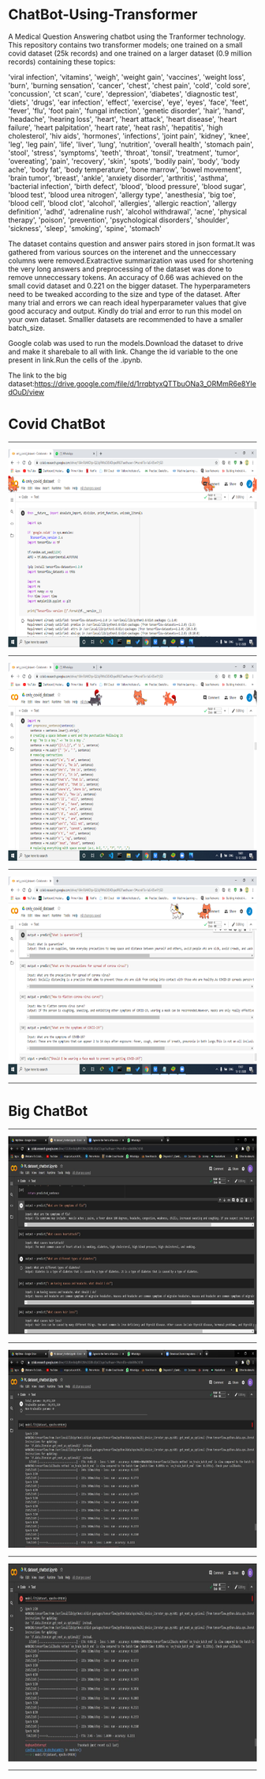 # ChatBot-Using-Transformer

A Medical Question Answering chatbot using the Tranformer technology. This repository contains two transformer models; one trained on a small covid dataset (25k records) and one trained on a larger dataset (0.9 million records) containing these topics:

'viral infection', 'vitamins', 'weigh', 'weight gain', 'vaccines', 'weight loss', 'burn', 'burning sensation', 'cancer', 'chest', 'chest pain', 'cold', 'cold sore', 'concussion', 'ct scan', 'cure', 'depression', 'diabetes', 'diagnostic test', 'diets', 'drugs', 'ear infection', 'effect', 'exercise', 'eye', 'eyes', 'face', 'feet', 'fever', 'flu', 'foot pain', 'fungal infection', 'genetic disorder', 'hair', 'hand', 'headache', 'hearing loss', 'heart', 'heart attack', 'heart disease', 'heart failure', 'heart palpitation', 'heart rate', 'heat rash', 'hepatitis', 'high cholesterol', 'hiv aids', 'hormones', 'infections', 'joint pain', 'kidney', 'knee', 'leg', 'leg pain', 'life', 'liver', 'lung', 'nutrition', 'overall health', 'stomach pain', 'stool', 'stress', 'symptoms', 'teeth', 'throat', 'tonsil', 'treatment', 'tumor', 'overeating', 'pain', 'recovery', 'skin', 'spots', 'bodily pain', 'body', 'body ache', 'body fat', 'body temperature', 'bone marrow', 'bowel movement', 'brain tumor', 'breast', 'ankle', 'anxiety disorder', 'arthritis', 'asthma', 'bacterial infection', 'birth defect', 'blood', 'blood pressure', 'blood sugar', 'blood test', 'blood urea nitrogen', 'allergy type', 'anesthesia', 'big toe', 'blood cell', 'blood clot', 'alcohol', 'allergies', 'allergic reaction', 'allergy definition', 'adhd', 'adrenaline rush', 'alcohol withdrawal', 'acne', 'physical therapy', 'poison', 'prevention', 'psychological disorders', 'shoulder', 'sickness', 'sleep', 'smoking', 'spine', 'stomach'

The dataset contains question and answer pairs stored in json format.It was gathered from various sources on the interenet and the unneccessary columns were removed.Exatractive summarization was used for shortening the very long answers and preprocessing of the dataset was done to remove unneccessary tokens.
An accuracy of 0.66 was achieved on the small covid dataset and 0.221 on the bigger dataset. The hyperparameters need to be tweaked according to the size and type of the dataset. After many trial and errors we can reach ideal hyperparameter values that give good accuracy and output. Kindly do trial and error to run this model on your own dataset. Smalller datasets are recommended to have a smaller batch_size.

Google colab was used to run the models.Download the dataset to drive and make it sharebale to all with link. Change the id variable to the one present in link.Run the cells of the .ipynb.

The link to the big dataset:https://drive.google.com/file/d/1rrqbtyxQTTbuONa3_ORMmR6e8YIedOuD/view

<h1>Covid ChatBot</h1><hr>

<img src='Screenshots/Covid1.png' width="700" height="400"><hr>

<img src='Screenshots/Covid2.png' width="700" height="400"><hr>

<img src='Screenshots/Covid3.png' width="700" height="400"><hr>

<h1>Big ChatBot</h1><hr>

<img src='Screenshots/Big1.jpeg' width="700" height="400"><hr>

<img src='Screenshots/Big2.jpeg' width="700" height="400"><hr>

<img src='Screenshots/Big3.jpeg' width="700" height="400"><hr>
